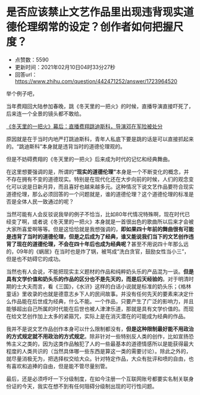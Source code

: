 # 是否应该禁止文艺作品里出现违背现实道德伦理纲常的设定？创作者如何把握尺度？
- 点赞数：5590
- 更新时间：2021年02月10日04时33分27秒
- 回答url：https://www.zhihu.com/question/442471252/answer/1723964520
<body>
 <p data-pid="IRrmMcez">举个例子吧，</p>
 <p data-pid="O1Tl9DHA">当年费翔回大陆参加春晚，跳《冬天里的一把火》的时候，直播导演直接吓死了，后来连一个全景的镜头都不敢给。</p><a href="https://link.zhihu.com/?target=https%3A//www.iqiyi.com/v_n8zihlmeu0.html" data-draft-node="block" data-draft-type="link-card" data-image="https://pic4.zhimg.com/v2-705e1b7fe3440b7ba986e17a7ee0757f_180x120.jpg" data-image-width="374" data-image-height="234" class=" wrap external" target="_blank" rel="nofollow noreferrer">《冬天里的一把火》幕后：直播费翔跳迪斯科，导演邓在军险被处分</a>
 <p data-pid="KpwQka36">原因就是在于当时内地严打跳迪斯科，青年人私底下要是跳的话是可以直接抓起来的。“跳迪斯科”本身就是违背当时的道德伦理观的。</p>
 <p data-pid="px5SqQO0">但是不妨碍费翔的《冬天里的一把火》后来成为时代的记忆和经典舞曲。</p>
 <p data-pid="aQ1Xm1gd">在这里想要强调的是，所谓的<b>“现实的道德伦理”</b>本身是一个不断变化的概念，并不存在拥有不变的道德现实。特别是在现代化还在大步向前的时候，人们的观念变化可以说是日新月异，而且喜好也越来越多元。这种情况下说文艺作品要符合现实道德伦理，那么必须回答的一个问题就是，谁的道德伦理？这个道德伦理的标准是否是全体人民一致通过的呢？</p>
 <p data-pid="ImvrfhrT">当然可能有人会反驳说我举的例子不恰当，比如80年代情况特殊啊，现在时代已经变了啊，或者说《冬天里的一把火》本身就是一首很出色的歌曲所以后来才会被大家所喜爱啊等等。但是这恰恰就是我想强调的，<b>即如果四十年前的舞曲很有可能是违背了当时的道德伦理，但是之后成为了经典，谁又能说我们当下的文艺创作违背了现在的道德伦理，不会在四十年后也成为经典呢？</b>甚至不用说四十年那么远的，09年的《蜗居》在当时也是炸了锅，被骂成“洗白贪官，鼓励女性当小三”，但是也不妨碍它的成功。</p>
 <p data-pid="UBK3dY9G">当然也有人会说，不能把现实主义题材的作品和纯粹奶头乐的产品混为一谈。<b>但是具有文学价值和奶头乐的作品的区分也不是先天的，而是后天经验的</b>。对于明清时期的士大夫而言，看《三国》，《水浒》这样的白话小说就是标准的奶头乐；《格林童话》里收录的也就是德意志乡下人的民间故事。并没有任何先天的要素来决定什么作品能在后世成为经典，什么不能。一个作品，只要产生了广泛的影响力，并且能够超出自己所属的时代能在后世也被人津津乐道，那就是具有文学价值的。而现在给文艺创作加上太多的紧箍咒，实际上是在消灭潜在的可能成为经典的作品。</p>
 <p data-pid="yYjk5HNR">我并不是说文艺作品创作本身可以什么限制都没有，<b>但是这种限制最好能不用政治的方式规定就不用政治的方式规定</b>。除非针对一些特别反人类的创作，比如宣扬恐怖主义之类的，因为这类作品触犯了人的一些最基本的道德情感所以是能获得最大程度的人类共识的（当然具体哪一些东西是算这一类的需要讨论）。除此之外的，就尽量消极无为，把选择权交给大众。针对特定作品，大众有批评和喷的自由，也有喜欢和追捧的自由，但是能不管尽量别管。</p>
 <p data-pid="qt-K7sMZ">最后，还是必须呼吁一下分级制度，在如今注册一个互联网账号都要实名制关联身份证的今天，我实在想不到有任何阻碍分级制出现的可行性问题。</p>
</body>